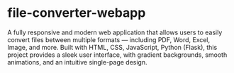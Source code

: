# file-converter-webapp
A fully responsive and modern web application that allows users to easily convert files between multiple formats — including PDF, Word, Excel, Image, and more. Built with HTML, CSS, JavaScript, Python (Flask), this project provides a sleek user interface, with gradient backgrounds, smooth animations, and an intuitive single-page design.
